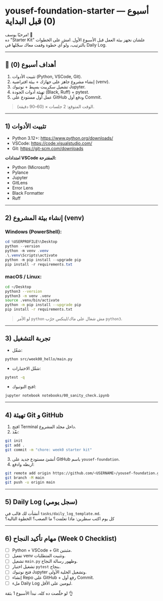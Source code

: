 # yousef-foundation-starter — أسبوع (0) قبل البداية

مرحبًا يوسف! 👋  
ده "Starter Kit" علشان نجهز بيئة العمل قبل الأسبوع الأول. امشِ على الخطوات بالترتيب، ولو أي خطوة وقفت معاك سجّلها في Daily Log.

---

## 🎯 أهداف أسبوع (0)
1) تثبيت الأدوات (Python, VSCode, Git).  
2) إنشاء مشروع جاهز على جهازك + بيئة افتراضية (venv).  
3) تشغيل سكريبت بسيط + نوتبوك Jupyter.  
4) تهيئة أدوات الجودة (Black, Ruff) + pytest.  
5) عمل أول مستودع على GitHub ودفع أول Commit.  

> الوقت المتوقع: 2 جلسات × (60–90 دقيقة).

---

## 1) تثبيت الأدوات
- Python 3.12+: https://www.python.org/downloads/
- VSCode: https://code.visualstudio.com/
- Git: https://git-scm.com/downloads

**امتدادات VSCode المقترحة:**
- Python (Microsoft)
- Pylance
- Jupyter
- GitLens
- Error Lens
- Black Formatter
- Ruff

---

## 2) إنشاء بيئة المشروع (venv)

### Windows (PowerShell):
```powershell
cd %USERPROFILE%\Desktop
python --version
python -m venv .venv
.\.venv\Scripts\activate
python -m pip install --upgrade pip
pip install -r requirements.txt
```

### macOS / Linux:
```bash
cd ~/Desktop
python3 --version
python3 -m venv .venv
source .venv/bin/activate
python -m pip install --upgrade pip
pip install -r requirements.txt
```

> لو الأمر `python` مش شغال على ماك/لينكس جرّب `python3`.

---

## 3) تجربة التشغيل
- شغّل:
```bash
python src/week00_hello/main.py
```
- شغّل الاختبارات:
```bash
pytest -q
```

- افتح النوتبوك:
```bash
jupyter notebook notebooks/00_sanity_check.ipynb
```

---

## 4) تهيئة Git و GitHub
1) افتح Terminal داخل مجلد المشروع.  
2) نفّذ:
```bash
git init
git add .
git commit -m "chore: week0 starter kit"
```
3) أنشئ مستودع جديد على GitHub باسم `yousef-foundation`.  
4) اربطه وادفع:
```bash
git remote add origin https://github.com/<USERNAME>/yousef-foundation.git
git branch -M main
git push -u origin main
```

---

## 5) Daily Log (سجل يومي)
أنشأت لك قالب في `tasks/daily_log_template.md`.  
كل يوم اكتب سطرين: ماذا تعلمت؟ ما الصعب؟ الخطوة التالية؟

---

## 6) مهام تأكيد النجاح (Week 0 Checklist)
- [ ] Python + VSCode + Git مثبتين.  
- [ ] تفعيل venv وتثبيت المتطلبات.  
- [ ] تشغيل `main.py` وظهور رسالة النجاح.  
- [ ] تشغيل اختبار `pytest` بنجاح.  
- [ ] فتح نوتبوك Jupyter وتشغيل الخلية الأولى.  
- [ ] إنشاء Repo على GitHub + رفع أول Commit.  
- [ ] ملء Daily Log ليومين على الأقل.  

لو خلّصت ده كله، نبدأ الأسبوع 1 بثقة 👌
